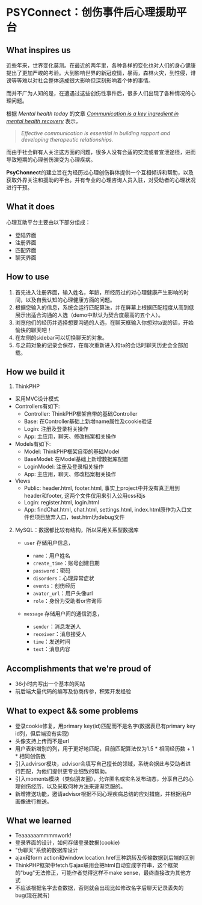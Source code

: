 # PSYConnect：创伤事件后心理援助平台

## What inspires us

近些年来，世界变化莫测。在最近的两年里，各种各样的变化也对人们的身心健康提出了更加严峻的考验。大到影响世界的新冠疫情，暴雨，森林火灾，到性侵，诽谤等等难以对社会整体造成很大影响但深刻影响着个体的事情。

而并不广为人知的是，在遭遇过这些创伤性事件后，很多人们出现了各种情况的心理问题。

根据 *Mental health today* 的文章 [*Communication is a key ingredient in mental health recovery*](https://www.mentalhealthtoday.co.uk/blog/therapy/communication-is-a-key-ingredient-in-mental-health-recovery) 表示，

> *Effective communication is essential in building rapport and developing therapeutic relationships.*

而由于社会鲜有人关注这方面的问题，很多人没有合适的交流或者宣泄途径，进而导致短期的心理创伤演变为心理疾病。

**PsyChonnect**的建立旨在为经历过心理创伤群体提供一个互相倾诉和帮助，以及获取外界关注和援助的平台。并有专业的心理咨询人员入驻，对受助者的心理状况进行干预。

## What it does

心理互助平台主要由以下部分组成：

- 登陆界面
- 注册界面
- 匹配界面
- 聊天界面

## How to use

1. 首先进入注册界面，输入姓名，年龄，所经历过的对心理健康产生影响的时间，以及自我认知的心理健康方面的问题。
2. 根据您输入的信息，系统会运行匹配算法，并在屏幕上根据匹配程度从高到低展示出适合沟通的人选（demo中默认为契合度最高的五个人）。
3. 浏览他们的经历并选择想要沟通的人选，在聊天框输入你想对ta说的话，开始愉快的聊天吧！
4. 在左侧的sidebar可以切换聊天的对象。
5. 与之前对象的记录会保存，在每次重新进入和ta的会话时聊天历史会全部加载。

## How we build it

1. ThinkPHP
  - 采用MVC设计模式
  - Controllers有如下:
    - Controller: ThinkPHP框架自带的基础Controller
    - Base: 在Controller基础上新增name属性及cookie验证
    - Login: 注册及登录相关操作
    - App: 主应用，聊天、修改档案相关操作
  - Models有如下:
    - Model: ThinkPHP框架自带的基础Model
    - BaseModel: 在Model基础上新增数据库配置
    - LoginModel: 注册及登录相关操作
    - App: 主应用，聊天、修改档案相关操作
  - Views
    - Public: header.html, footer.html, 事实上project中并没有真正用到header和footer, 这两个文件仅用来引入公用css和js
    - Login: register.html, login.html
    - App: findChat.html, chat.html, settings.html, index.html原作为入口文件但项目放弃入口，test.html为debug文件

2. MySQL：数据都比较有结构，所以采用关系型数据库

   - `user` 存储用户信息，
     - `name`：用户姓名
     - `create_time`：账号创建日期
     - `password`：密码
     - `disorders`：心理异常症状
     - `events`：创伤经历
     - `avator_url`：用户头像url
     - `role`：身份为受助者or咨询师

   - `message` 存储用户间的通信消息，
     - `sender`：消息发送人
     - `receiver`：消息接受人
     - `time`：发送时间
     - `text`：消息内容

## Accomplishments that we're proud of

- 36小时内写出一个基本的网站
- 前后端大量代码的编写及协商传参，积累开发经验

## What to expect && some problems

- 登录cookie修复，用primary key(id)匹配而不是名字(数据表已有primary key id列，但后端没有实现)
- 头像支持上传而不是url
- 用户表新增别的列，用于更好地匹配，目前匹配算法仅为1.5 * 相同经历数 + 1 * 相同创伤数
- 引入advirsor模块，advisor会填写自己擅长的领域，系统会据此与受助者进行匹配，为他们提供更专业细致的帮助。
- 引入moments模块（类似朋友圈），允许匿名或实名发布动态，分享自己的心理创伤经历，以及采取何种方法来逐渐克服的。
- 新增推送功能，邀请advisor根据不同心理疾病总结的应对措施，并根据用户画像进行推送。

## What we learned
- Teaaaaaammmmwork!
- 登录界面的设计，如何存储登录数据(cookie)
- "伪聊天"系统的数据库设计
- ajax和form action和window.location.href三种跳转及传输数据到后端的区别
- ThinkPHP框架中fetch与ajax联用会把html自动变成字符串，这个框架的"bug"无法修正，可能作者觉得这样不make sense，最终直接改为其他方式
- 不应该根据名字去查数据，否则就会出现比如修改名字后聊天记录丢失的bug(现在就有)
